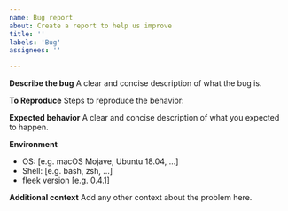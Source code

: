 ```yaml
---
name: Bug report
about: Create a report to help us improve
title: ''
labels: 'Bug'
assignees: ''

---
```


**Describe the bug**
A clear and concise description of what the bug is.

**To Reproduce**
Steps to reproduce the behavior:

**Expected behavior**
A clear and concise description of what you expected to happen.

**Environment**
 - OS: [e.g. macOS Mojave, Ubuntu 18.04, ...]
 - Shell: [e.g. bash, zsh, ...]
 - fleek version [e.g. 0.4.1]

**Additional context**
Add any other context about the problem here.